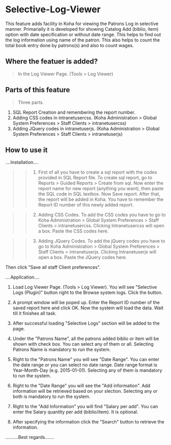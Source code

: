 # Selective-Log-Viewer
This feature adds facility in Koha for viewing the Patrons Log in selective manner. Primarially it is developed for showing Catalog Add (biblio, item) option with date specification or without date range. This helps to find out the log information using name of the patron. This also helps to count the total book entry done by patrons(s) and also to count wages.


## Where the featuer is added?

> In the Log Viewer Page. (Tools > Log Viewer)

## Parts of this feature

> Three parts.
1. SQL Report Creation and remembering the report number.
2. Adding CSS codes in intranetusercss. (Koha Administration > Global System Preferences > Staff Clients > intranetusercss)
3. Adding JQuery codes in intranetuserjs. (Koha Administration > Global System Preferences > Staff Clients > intranetuserjs)


## How to use it

....Installation....

>> 1. First of all you have to create a sql report with the codes provided in SQL Report file. 
To create sql report, go to Reports > Guided Reports > Create from sql. Now enter the report name for new report (anything you want), then paste the SQL code in SQL textbox. Now Save report. After that, the report will be added in Koha. You have to remember the Report ID number of this newly added report. 

>> 2. Adding CSS Codes.
To add the CSS codes you have to go to Koha Administration > Global System Preferences > Staff Clients > intranetusercss. Clicking Intranetusercss will open a box. Paste the CSS codes here.

>> 3. Adding JQuery Codes.
>> To add the jQuery codes you have to go to Koha Administration > Global System Preferences > Staff Clients > intranetuserjs. Clicking Intranetuserjs will open a box. Paste the JQuery codes here.

Then click "Save all staff Client preferences". 


....Application....

1. Load Log Viewer Page. (Tools > Log Viewer). You will see "Selective Logs (Plugin)" button right to the Browse system logs. Click the button. 

2. A prompt window will be poped up. Enter the Report ID number of the saved report here and click OK. Now the system will load the data. Wait till it finishes all task.

3. After successful loading "Selective Logs" section will be added to the page.
 
4. Under the "Patrons Name", all the patrons added biblio or item will be shown with check box. You can select any of them or all. Selecting Patrons Name is mandatory to run the system.

5. Right to the "Patrons Name" you will see "Date Range". You can  enter the date range or you can select no date range. Date range format is Year-Month-Day (e.g. 2015-01-01). Selecting any of them is mandatory to run the system.

6. Right to the "Date Range" you will see the "Add information". Add information will be retrieved based on your slection. Selecting any or both is mandatory to run the system.

7. Right to the "Add Information" you will find "Salary per add". You can enter the Salary quantity per add (biblio/item). It is optional.

8. After specifying the information click the "Search" button to retrieve the information.

..........Best regards.......
